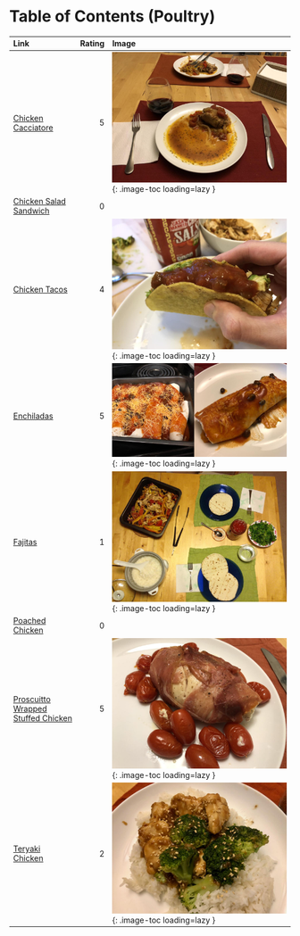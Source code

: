 # Table of Contents (Poultry)

| Link                                                                          |   Rating | Image                                                                                                             |
|:------------------------------------------------------------------------------|---------:|:------------------------------------------------------------------------------------------------------------------|
| [Chicken Cacciatore](./chicken_cacciatore.md)                                 |        5 | ![chicken_cacciatore.jpg](./chicken_cacciatore.jpg){: .image-toc loading=lazy }                                   |
| [Chicken Salad Sandwich](./chicken_salad_sandwich.md)                         |        0 | <!-- TODO: Capture image -->                                                                                      |
| [Chicken Tacos](./chicken_tacos.md)                                           |        4 | ![chicken_tacos.jpg](./chicken_tacos.jpg){: .image-toc loading=lazy }                                             |
| [Enchiladas](./enchiladas.md)                                                 |        5 | ![enchiladas.jpg](./enchiladas.jpg){: .image-toc loading=lazy }                                                   |
| [Fajitas](./fajitas.md)                                                       |        1 | ![fajitas.jpg](./fajitas.jpg){: .image-toc loading=lazy }                                                         |
| [Poached Chicken](./poached_chicken.md)                                       |        0 | <!-- TODO: Capture image -->                                                                                      |
| [Proscuitto Wrapped Stuffed Chicken](./proscuitto_wrapped_stuffed_chicken.md) |        5 | ![proscuitto_wrapped_stuffed_chicken.jpeg](./proscuitto_wrapped_stuffed_chicken.jpeg){: .image-toc loading=lazy } |
| [Teryaki Chicken](./teryaki_chicken.md)                                       |        2 | ![teryaki_chicken.jpeg](./teryaki_chicken.jpeg){: .image-toc loading=lazy }                                       |
